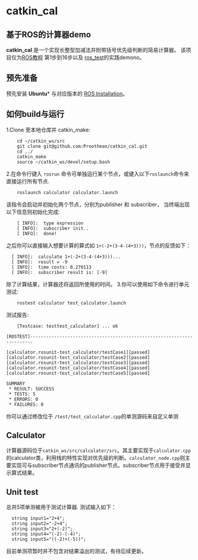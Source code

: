 # catkin_cal

## 基于ROS的计算器demo
  **catkin_cal** 是一个实现长整型加减法并附带括号优先级判断的简易计算器。 该项目仅为[ROS教程](http://wiki.ros.org/ROS/Tutorials) 第1步到16步以及 [ros_test](http://wiki.ros.org/rostest)的实践demono。
  
  
## 预先准备
 预先安装 **Ubuntu*** 与对应版本的 [ROS Installation](http://wiki.ros.org/melodic/Installation)。 

## 如何build与运行
1.Clone 至本地仓库并 catkin_make:
```
    cd ~/catkin_ws/src
    git clone git@github.com:Proothean/catkin_cal.git
    cd ../
    catkin_make
    source ~/catkin_ws/devel/setup.bash
```
2.在命令行键入 `rosrun` 命令可单独运行某个节点，或键入以下`roslaunch`命令来直接运行所有节点.
```
    roslaunch calculator calculator.launch 
```
该指令会启动并初始化两个节点，分别为publisher 和 subscriber， 当终端出现以下信息则初始化完成:
```
    [ INFO]:  type expression
    [ INFO]:  subscriber init..
    [ INFO]:  done!  
```
之后你可以直接输入想要计算的算式如 `1+(-2+(3-4-(4+3)))`，节点的反馈如下：
```
  [ INFO]:  calculate 1+(-2+(3-4-(4+3)))...
  [ INFO]:  result = -9
  [ INFO]:  time costs: 0.270113
  [ INFO]:  subscriber result is: [-9]
```
除了计算结果，计算器还将返回所使用的时间。
3.你可以使用如下命令进行单元测试:
```
    rostest calculator test_calculator.launch 
```
测试报告:
```
    [Testcase: testtest_calculator] ... ok

[ROSTEST]-----------------------------------------------------------------------

[calculator.rosunit-test_calculator/testCase1][passed]
[calculator.rosunit-test_calculator/testCase2][passed]
[calculator.rosunit-test_calculator/testCase3][passed]
[calculator.rosunit-test_calculator/testCase4][passed]
[calculator.rosunit-test_calculator/testCase5][passed]

SUMMARY
 * RESULT: SUCCESS
 * TESTS: 5
 * ERRORS: 0
 * FAILURES: 0
```
你可以通过修改位于 `/test/test_calculator.cpp`的单测源码来自定义单测
## Calculator
  计算器源码位于`catkin_ws/src/calculator/src`。其主要实现于`calculator.cpp` 的calculator类，利用栈的特性实现对优先级的判断。`calculator_node.cpp`则主要实现可与subscriber节点通讯的publisher节点。subscriber节点用于接受并显示算式结果。
  

## Unit test
  总共5项单测被用于测试计算器. 测试输入如下： 
  ```
    string input1="2+4";
    string input2="-2+4";
    string input3="2+(-2)";
    string input4="(-2)-(-4)";
    string input5="((-2)+(-5))";
  ```
目前单测项暂时并不包含对结果溢出的测试，有待后续更新。
